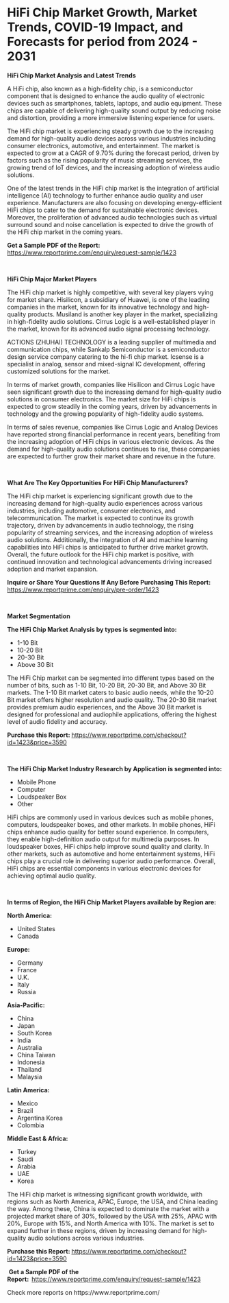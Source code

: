 <p><h1>HiFi Chip Market Growth, Market Trends, COVID-19 Impact, and Forecasts for period from 2024 - 2031</h1></p><p><strong>HiFi Chip Market Analysis and Latest Trends</strong></p>
<p><p>A HiFi chip, also known as a high-fidelity chip, is a semiconductor component that is designed to enhance the audio quality of electronic devices such as smartphones, tablets, laptops, and audio equipment. These chips are capable of delivering high-quality sound output by reducing noise and distortion, providing a more immersive listening experience for users.</p><p>The HiFi chip market is experiencing steady growth due to the increasing demand for high-quality audio devices across various industries including consumer electronics, automotive, and entertainment. The market is expected to grow at a CAGR of 9.70% during the forecast period, driven by factors such as the rising popularity of music streaming services, the growing trend of IoT devices, and the increasing adoption of wireless audio solutions.</p><p>One of the latest trends in the HiFi chip market is the integration of artificial intelligence (AI) technology to further enhance audio quality and user experience. Manufacturers are also focusing on developing energy-efficient HiFi chips to cater to the demand for sustainable electronic devices. Moreover, the proliferation of advanced audio technologies such as virtual surround sound and noise cancellation is expected to drive the growth of the HiFi chip market in the coming years.</p></p>
<p><strong>Get a Sample PDF of the Report:&nbsp;</strong> <a href="https://www.reportprime.com/enquiry/request-sample/1423">https://www.reportprime.com/enquiry/request-sample/1423</a></p>
<p>&nbsp;</p>
<p><strong>HiFi Chip Major Market Players</strong></p>
<p><p>The HiFi chip market is highly competitive, with several key players vying for market share. Hisilicon, a subsidiary of Huawei, is one of the leading companies in the market, known for its innovative technology and high-quality products. Musiland is another key player in the market, specializing in high-fidelity audio solutions. Cirrus Logic is a well-established player in the market, known for its advanced audio signal processing technology.</p><p>ACTIONS (ZHUHAI) TECHNOLOGY is a leading supplier of multimedia and communication chips, while Sankalp Semiconductor is a semiconductor design service company catering to the hi-fi chip market. Icsense is a specialist in analog, sensor and mixed-signal IC development, offering customized solutions for the market.</p><p>In terms of market growth, companies like Hisilicon and Cirrus Logic have seen significant growth due to the increasing demand for high-quality audio solutions in consumer electronics. The market size for HiFi chips is expected to grow steadily in the coming years, driven by advancements in technology and the growing popularity of high-fidelity audio systems.</p><p>In terms of sales revenue, companies like Cirrus Logic and Analog Devices have reported strong financial performance in recent years, benefiting from the increasing adoption of HiFi chips in various electronic devices. As the demand for high-quality audio solutions continues to rise, these companies are expected to further grow their market share and revenue in the future.</p></p>
<p>&nbsp;</p>
<p><strong>What Are The Key Opportunities For HiFi Chip Manufacturers?</strong></p>
<p><p>The HiFi chip market is experiencing significant growth due to the increasing demand for high-quality audio experiences across various industries, including automotive, consumer electronics, and telecommunication. The market is expected to continue its growth trajectory, driven by advancements in audio technology, the rising popularity of streaming services, and the increasing adoption of wireless audio solutions. Additionally, the integration of AI and machine learning capabilities into HiFi chips is anticipated to further drive market growth. Overall, the future outlook for the HiFi chip market is positive, with continued innovation and technological advancements driving increased adoption and market expansion.</p></p>
<p><strong>Inquire or Share Your Questions If Any Before Purchasing This Report:</strong> <a href="https://www.reportprime.com/enquiry/pre-order/1423">https://www.reportprime.com/enquiry/pre-order/1423</a></p>
<p>&nbsp;</p>
<p><strong>Market Segmentation</strong></p>
<p><strong>The HiFi Chip Market Analysis by types is segmented into:</strong></p>
<p><ul><li>1-10 Bit</li><li>10-20 Bit</li><li>20-30 Bit</li><li>Above 30 Bit</li></ul></p>
<p><p>The HiFi Chip market can be segmented into different types based on the number of bits, such as 1-10 Bit, 10-20 Bit, 20-30 Bit, and Above 30 Bit markets. The 1-10 Bit market caters to basic audio needs, while the 10-20 Bit market offers higher resolution and audio quality. The 20-30 Bit market provides premium audio experiences, and the Above 30 Bit market is designed for professional and audiophile applications, offering the highest level of audio fidelity and accuracy.</p></p>
<p><strong>Purchase this Report:&nbsp;</strong><a href="https://www.reportprime.com/checkout?id=1423&price=3590">https://www.reportprime.com/checkout?id=1423&price=3590</a></p>
<p>&nbsp;</p>
<p><strong>The HiFi Chip Market Industry Research by Application is segmented into:</strong></p>
<p><ul><li>Mobile Phone</li><li>Computer</li><li>Loudspeaker Box</li><li>Other</li></ul></p>
<p><p>HiFi chips are commonly used in various devices such as mobile phones, computers, loudspeaker boxes, and other markets. In mobile phones, HiFi chips enhance audio quality for better sound experience. In computers, they enable high-definition audio output for multimedia purposes. In loudspeaker boxes, HiFi chips help improve sound quality and clarity. In other markets, such as automotive and home entertainment systems, HiFi chips play a crucial role in delivering superior audio performance. Overall, HiFi chips are essential components in various electronic devices for achieving optimal audio quality.</p></p>
<p>&nbsp;</p>
<p><strong>In terms of Region, the HiFi Chip Market Players available by Region are:</strong></p>
<p>
    <p> <strong> North America: </strong>
        <ul>
            <li>United States</li>
            <li>Canada</li>
        </ul>
        </p> 
    <p> <strong> Europe: </strong>
        <ul>
            <li>Germany</li>
            <li>France</li>
            <li>U.K.</li>
            <li>Italy</li>
            <li>Russia</li>
        </ul>
        </p> 
    <p> <strong> Asia-Pacific: </strong>
        <ul>
            <li>China</li>
            <li>Japan</li>
            <li>South Korea</li>
            <li>India</li>
            <li>Australia</li>
            <li>China Taiwan</li>
            <li>Indonesia</li>
            <li>Thailand</li>
            <li>Malaysia</li>
        </ul>
        </p> 
    <p> <strong> Latin America: </strong>
        <ul>
            <li>Mexico</li>
            <li>Brazil</li>
            <li>Argentina Korea</li>
            <li>Colombia</li>
        </ul>
        </p> 
    <p> <strong> Middle East & Africa: </strong>
        <ul>
            <li>Turkey</li>
            <li>Saudi</li>
            <li>Arabia</li>
            <li>UAE</li>
            <li>Korea</li>
        </ul>
    </p>
    </p>
<p><p>The HiFi chip market is witnessing significant growth worldwide, with regions such as North America, APAC, Europe, the USA, and China leading the way. Among these, China is expected to dominate the market with a projected market share of 30%, followed by the USA with 25%, APAC with 20%, Europe with 15%, and North America with 10%. The market is set to expand further in these regions, driven by increasing demand for high-quality audio solutions across various industries.</p></p>
<p><strong>Purchase this Report: </strong><a href="https://www.reportprime.com/checkout?id=1423&price=3590">https://www.reportprime.com/checkout?id=1423&price=3590</a></p>
<p>&nbsp;<strong>Get a Sample PDF of the Report:&nbsp;&nbsp;</strong><a href="https://www.reportprime.com/enquiry/request-sample/1423">https://www.reportprime.com/enquiry/request-sample/1423</a></p>
<p><strong></strong></p>
<p>Check more reports on https://www.reportprime.com/</p>